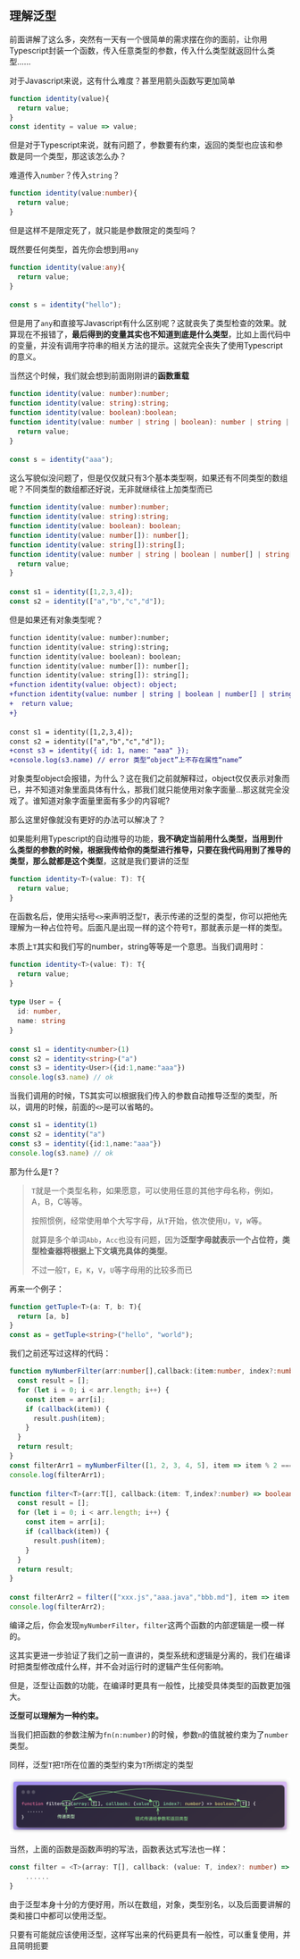 ## 理解泛型

前面讲解了这么多，突然有一天有一个很简单的需求摆在你的面前，让你用Typescript封装一个函数，传入任意类型的参数，传入什么类型就返回什么类型......

对于Javascript来说，这有什么难度？甚至用箭头函数写更加简单

```javascript
function identity(value){
  return value;
}
const identity = value => value;
```

但是对于Typescript来说，就有问题了，参数要有约束，返回的类型也应该和参数是同一个类型，那这该怎么办？

难道传入`number`？传入`string`？

```typescript
function identity(value:number){
  return value;
}
```

但是这样不是限定死了，就只能是参数限定的类型吗？

既然要任何类型，首先你会想到用`any`

```typescript
function identity(value:any){
  return value;
}

const s = identity("hello");
```

但是用了`any`和直接写Javascript有什么区别呢？这就丧失了类型检查的效果。就算现在不报错了，**最后得到的变量其实也不知道到底是什么类型**，比如上面代码中的变量，并没有调用字符串的相关方法的提示。这就完全丧失了使用Typescript的意义。

当然这个时候，我们就会想到前面刚刚讲的**函数重载**

```typescript
function identity(value: number):number;
function identity(value: string):string;
function identity(value: boolean):boolean;
function identity(value: number | string | boolean): number | string | boolean { 
  return value;
}

const s = identity("aaa");
```

这么写貌似没问题了，但是仅仅就只有3个基本类型啊，如果还有不同类型的数组呢？不同类型的数组都还好说，无非就继续往上加类型而已

```typescript
function identity(value: number):number;
function identity(value: string):string;
function identity(value: boolean): boolean;
function identity(value: number[]): number[];
function identity(value: string[]):string[];
function identity(value: number | string | boolean | number[] | string[]): number | string | boolean | number[] | string[]{ 
  return value;
}

const s1 = identity([1,2,3,4]);
const s2 = identity(["a","b","c","d"]);
```

但是如果还有对象类型呢？

```diff
function identity(value: number):number;
function identity(value: string):string;
function identity(value: boolean): boolean;
function identity(value: number[]): number[];
function identity(value: string[]): string[];
+function identity(value: object): object;
+function identity(value: number | string | boolean | number[] | string[] | object): number | string | boolean | number[] | string[] | object{ 
+  return value;
+}

const s1 = identity([1,2,3,4]);
const s2 = identity(["a","b","c","d"]);
+const s3 = identity({ id: 1, name: "aaa" });
+console.log(s3.name) // error 类型“object”上不存在属性“name”
```

对象类型object会报错，为什么？这在我们之前就解释过，object仅仅表示对象而已，并不知道对象里面具体有什么，那我们就只能使用对象字面量...那这就完全没戏了。谁知道对象字面量里面有多少的内容呢?

那么这里好像就没有更好的办法可以解决了？

如果能利用Typescript的自动推导的功能，**我不确定当前用什么类型，当用到什么类型的参数的时候，根据我传给你的类型进行推导，只要在我代码用到了推导的类型，那么就都是这个类型**，这就是我们要讲的泛型

```typescript
function identity<T>(value: T): T{ 
  return value;
}
```

在函数名后，使用尖括号`<>`来声明泛型`T`，表示传递的泛型的类型，你可以把他先理解为一种占位符号。后面凡是出现一样的这个符号`T`，那就表示是一样的类型。

本质上`T`其实和我们写的number，string等等是一个意思。当我们调用时：

```typescript
function identity<T>(value: T): T{ 
  return value;
}

type User = {
  id: number,
  name: string
}

const s1 = identity<number>(1)
const s2 = identity<string>("a")
const s3 = identity<User>({id:1,name:"aaa"})
console.log(s3.name) // ok
```

当我们调用的时候，TS其实可以根据我们传入的参数自动推导泛型的类型，所以，调用的时候，前面的`<>`是可以省略的。

```typescript
const s1 = identity(1)
const s2 = identity("a")
const s3 = identity({id:1,name:"aaa"})
console.log(s3.name) // ok
```

那为什么是`T`？

> `T`就是一个类型名称，如果愿意，可以使用任意的其他字母名称，例如，A，B，C等等。
>
> 按照惯例，经常使用单个大写字母，从`T`开始，依次使用`U`，`V`，`W`等。
>
> 就算是多个单词`Abb`，`Acc`也没有问题，因为**泛型字母就表示一个占位符，类型检查器将根据上下文填充具体的类型**。
>
> 不过一般`T`，`E`，`K`，`V`，`U`等字母用的比较多而已

再来一个例子：

```typescript
function getTuple<T>(a: T, b: T){ 
  return [a, b]
}
const as = getTuple<string>("hello", "world");
```

我们之前还写过这样的代码：

```typescript
function myNumberFilter(arr:number[],callback:(item:number, index?:number) => boolean):number[] { 
  const result = [];
  for (let i = 0; i < arr.length; i++) {
    const item = arr[i];
    if (callback(item)) {
      result.push(item);
    }
  }
  return result;
}
const filterArr1 = myNumberFilter([1, 2, 3, 4, 5], item => item % 2 === 0);
console.log(filterArr1);

function filter<T>(arr:T[], callback:(item: T,index?:number) => boolean):T[] { 
  const result = [];
  for (let i = 0; i < arr.length; i++) {
    const item = arr[i];
    if (callback(item)) {
      result.push(item);
    }
  }
  return result;
}

const filterArr2 = filter(["xxx.js","aaa.java","bbb.md"], item => item.endsWith(".js"));
console.log(filterArr2);
```

编译之后，你会发现`myNumberFilter`，`filter`这两个函数的内部逻辑是一模一样的。

这其实更进一步验证了我们之前一直讲的，类型系统和逻辑是分离的，我们在编译时把类型修改成什么样，并不会对运行时的逻辑产生任何影响。

但是，泛型让函数的功能，在编译时更具有一般性，比接受具体类型的函数更加强大。

**泛型可以理解为一种约束。**

当我们把函数的参数注解为`fn(n:number)`的时候，参数`n`的值就被约束为了`number`类型。

同样，泛型`T`把`T`所在位置的类型约束为`T`所绑定的类型

![image-20231220185817645](./assets/image-20231220185817645.png)

当然，上面的函数是函数声明的写法，函数表达式写法也一样：

```typescript
const filter = <T>(array: T[], callback: (value: T, index?: number) => boolean): T[] => { 
	......
}
```

由于泛型本身十分的方便好用，所以在数组，对象，类型别名，以及后面要讲解的类和接口中都可以使用泛型。

只要有可能就应该使用泛型，这样写出来的代码更具有一般性，可以重复使用，并且简明扼要